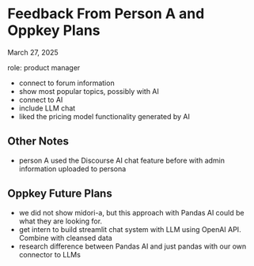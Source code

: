 # Feedback From Person A and Oppkey Plans

March 27, 2025

role: product manager

* connect to forum information
* show most popular topics, possibly with AI 
* connect to AI
* include LLM chat
* liked the pricing model functionality generated by AI

## Other Notes

* person A used the Discourse AI chat feature before with admin information uploaded to persona

## Oppkey Future Plans

* we did not show midori-a, but this approach with Pandas AI could be what they are looking for.
* get intern to build streamlit chat system with LLM using OpenAI API. Combine with cleansed data
* research difference between Pandas AI and just pandas with our own connector to LLMs